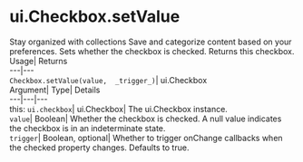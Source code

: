  
#  ui.Checkbox.setValue
Stay organized with collections  Save and categorize content based on your preferences. 
Sets whether the checkbox is checked. 
Returns this checkbox.
Usage| Returns  
---|---  
`Checkbox.setValue(value,  _trigger_)`| ui.Checkbox  
Argument| Type| Details  
---|---|---  
this: `ui.checkbox`| ui.Checkbox| The ui.Checkbox instance.  
`value`| Boolean| Whether the checkbox is checked. A null value indicates the checkbox is in an indeterminate state.  
`trigger`| Boolean, optional| Whether to trigger onChange callbacks when the checked property changes. Defaults to true.  
